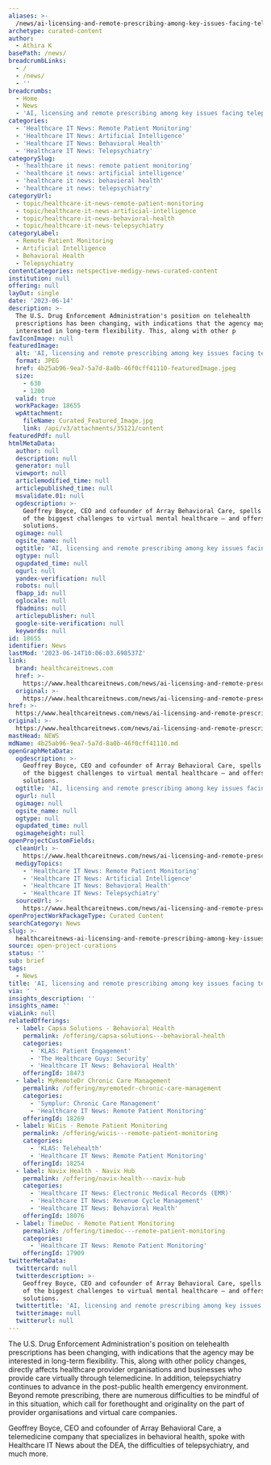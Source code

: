 ```yaml
---
aliases: >-
  /news/ai-licensing-and-remote-prescribing-among-key-issues-facing-telepsychiatry
archetype: curated-content
author:
  - Athira K
basePath: /news/
breadcrumbLinks:
  - /
  - /news/
  - ''
breadcrumbs:
  - Home
  - News
  - 'AI, licensing and remote prescribing among key issues facing telepsychiatry'
categories:
  - 'Healthcare IT News: Remote Patient Monitoring'
  - 'Healthcare IT News: Artificial Intelligence'
  - 'Healthcare IT News: Behavioral Health'
  - 'Healthcare IT News: Telepsychiatry'
categorySlug:
  - 'healthcare it news: remote patient monitoring'
  - 'healthcare it news: artificial intelligence'
  - 'healthcare it news: behavioral health'
  - 'healthcare it news: telepsychiatry'
categoryUrl:
  - topic/healthcare-it-news-remote-patient-monitoring
  - topic/healthcare-it-news-artificial-intelligence
  - topic/healthcare-it-news-behavioral-health
  - topic/healthcare-it-news-telepsychiatry
categoryLabel:
  - Remote Patient Monitoring
  - Artificial Intelligence
  - Behavioral Health
  - Telepsychiatry
contentCategories: netspective-medigy-news-curated-content
institution: null
offering: null
layOut: single
date: '2023-06-14'
description: >-
  The U.S. Drug Enforcement Administration's position on telehealth
  prescriptions has been changing, with indications that the agency may be
  interested in long-term flexibility. This, along with other p
favIconImage: null
featuredImage:
  alt: 'AI, licensing and remote prescribing among key issues facing telepsychiatry'
  format: JPEG
  href: 4b25ab96-9ea7-5a7d-8a0b-46f0cff41110-featuredImage.jpeg
  size:
    - 630
    - 1200
  valid: true
  workPackage: 18655
  wpAttachment:
    fileName: Curated_Featured_Image.jpg
    link: /api/v3/attachments/35121/content
featuredPdf: null
htmlMetaData:
  author: null
  description: null
  generator: null
  viewport: null
  articlemodified_time: null
  articlepublished_time: null
  msvalidate.01: null
  ogdescription: >-
    Geoffrey Boyce, CEO and cofounder of Array Behavioral Care, spells out some
    of the biggest challenges to virtual mental healthcare – and offers some
    solutions.
  ogimage: null
  ogsite_name: null
  ogtitle: 'AI, licensing and remote prescribing among key issues facing telepsychiatry'
  ogtype: null
  ogupdated_time: null
  ogurl: null
  yandex-verification: null
  robots: null
  fbapp_id: null
  oglocale: null
  fbadmins: null
  articlepublisher: null
  google-site-verification: null
  keywords: null
id: 18655
identifier: News
lastMod: '2023-06-14T10:06:03.698537Z'
link:
  brand: healthcareitnews.com
  href: >-
    https://www.healthcareitnews.com/news/ai-licensing-and-remote-prescribing-among-key-issues-facing-telepsychiatry
  original: >-
    https://www.healthcareitnews.com/news/ai-licensing-and-remote-prescribing-among-key-issues-facing-telepsychiatry
href: >-
  https://www.healthcareitnews.com/news/ai-licensing-and-remote-prescribing-among-key-issues-facing-telepsychiatry
original: >-
  https://www.healthcareitnews.com/news/ai-licensing-and-remote-prescribing-among-key-issues-facing-telepsychiatry
mastHead: NEWS
mdName: 4b25ab96-9ea7-5a7d-8a0b-46f0cff41110.md
openGraphMetaData:
  ogdescription: >-
    Geoffrey Boyce, CEO and cofounder of Array Behavioral Care, spells out some
    of the biggest challenges to virtual mental healthcare – and offers some
    solutions.
  ogtitle: 'AI, licensing and remote prescribing among key issues facing telepsychiatry'
  ogurl: null
  ogimage: null
  ogsite_name: null
  ogtype: null
  ogupdated_time: null
  ogimageheight: null
openProjectCustomFields:
  cleanUrl: >-
    https://www.healthcareitnews.com/news/ai-licensing-and-remote-prescribing-among-key-issues-facing-telepsychiatry
  medigyTopics:
    - 'Healthcare IT News: Remote Patient Monitoring'
    - 'Healthcare IT News: Artificial Intelligence'
    - 'Healthcare IT News: Behavioral Health'
    - 'Healthcare IT News: Telepsychiatry'
  sourceUrl: >-
    https://www.healthcareitnews.com/news/ai-licensing-and-remote-prescribing-among-key-issues-facing-telepsychiatry
openProjectWorkPackageType: Curated Content
searchCategory: News
slug: >-
  healthcareitnews-ai-licensing-and-remote-prescribing-among-key-issues-facing-telepsychiatry
source: open-project-curations
status: ''
sub: brief
tags:
  - News
title: 'AI, licensing and remote prescribing among key issues facing telepsychiatry'
via: ' '
insights_description: ''
insights_name: ''
viaLink: null
relatedOfferings:
  - label: Capsa Solutions - Behavioral Health
    permalink: /offering/capsa-solutions---behavioral-health
    categories:
      - 'KLAS: Patient Engagement'
      - 'The Healthcare Guys: Security'
      - 'Healthcare IT News: Behavioral Health'
    offeringId: 18473
  - label: MyRemoteDr Chronic Care Management
    permalink: /offering/myremotedr-chronic-care-management
    categories:
      - 'Symplur: Chronic Care Management'
      - 'Healthcare IT News: Remote Patient Monitoring'
    offeringId: 18269
  - label: WiCis - Remote Patient Monitoring
    permalink: /offering/wicis---remote-patient-monitoring
    categories:
      - 'KLAS: Telehealth'
      - 'Healthcare IT News: Remote Patient Monitoring'
    offeringId: 18254
  - label: Navix Health - Navix Hub
    permalink: /offering/navix-health---navix-hub
    categories:
      - 'Healthcare IT News: Electronic Medical Records (EMR)'
      - 'Healthcare IT News: Revenue Cycle Management'
      - 'Healthcare IT News: Behavioral Health'
    offeringId: 18076
  - label: TimeDoc - Remote Patient Monitoring
    permalink: /offering/timedoc---remote-patient-monitoring
    categories:
      - 'Healthcare IT News: Remote Patient Monitoring'
    offeringId: 17909
twitterMetaData:
  twittercard: null
  twitterdescription: >-
    Geoffrey Boyce, CEO and cofounder of Array Behavioral Care, spells out some
    of the biggest challenges to virtual mental healthcare – and offers some
    solutions.
  twittertitle: 'AI, licensing and remote prescribing among key issues facing telepsychiatry'
  twitterimage: null
  twitterurl: null
---
```

<p>The U.S. Drug Enforcement Administration's position on telehealth prescriptions has been changing, with indications that the agency may be interested in long-term flexibility. This, along with other policy changes, directly affects healthcare provider organisations and businesses who provide care virtually through telemedicine. In addition, telepsychiatry continues to advance in the post-public health emergency environment. Beyond remote prescribing, there are numerous difficulties to be mindful of in this situation, which call for forethought and originality on the part of provider organisations and virtual care companies.</p><p>Geoffrey Boyce, CEO and cofounder of Array Behavioral Care, a telemedicine company that specializes in behavioral health, spoke with Healthcare IT News about the DEA, the difficulties of telepsychiatry, and much more.</p>